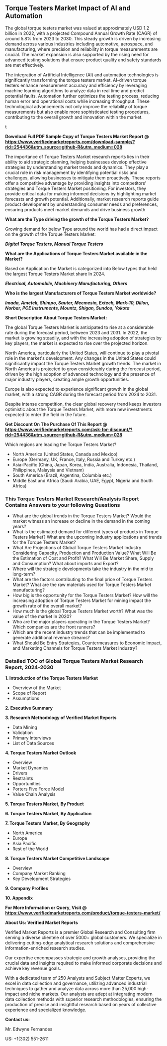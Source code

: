 <h2>Torque Testers Market Impact of AI and Automation</h2><p>The global torque testers market was valued at approximately USD 1.2 billion in 2022, with a projected Compound Annual Growth Rate (CAGR) of around 5.8% from 2023 to 2030. This steady growth is driven by increasing demand across various industries including automotive, aerospace, and manufacturing, where precision and reliability in torque measurements are crucial. The market expansion is also supported by the rising need for advanced testing solutions that ensure product quality and safety standards are met effectively.</p><p>The integration of Artificial Intelligence (AI) and automation technologies is significantly transforming the torque testers market. AI-driven torque testers enhance measurement accuracy and efficiency by leveraging machine learning algorithms to analyze data in real time and predict potential faults. Automation further optimizes the testing process, reducing human error and operational costs while increasing throughput. These technological advancements not only improve the reliability of torque measurements but also enable more sophisticated testing procedures, contributing to the overall growth and innovation within the market.</p>t</p><p id="" class=""><strong>Download Full PDF Sample Copy of Torque Testers Market Report @ <a href="https://www.verifiedmarketreports.com/download-sample/?rid=254436&utm_source=github-R&utm_medium=028" target="_blank">https://www.verifiedmarketreports.com/download-sample/?rid=254436&utm_source=github-R&utm_medium=028</a></strong></p><p>The importance of&nbsp;Torque Testers Market research reports lies in their ability to aid strategic planning, helping businesses develop effective strategies by understanding market trends and dynamics. They play a crucial role in risk management by identifying potential risks and challenges, allowing businesses to mitigate them proactively. These reports offer a competitive advantage by providing insights into competitors' strategies and Torque Testers Market positioning. For investors, they provide critical data for making informed decisions by highlighting market forecasts and growth potential. Additionally, market research reports guide product development by understanding consumer needs and preferences, ensuring products meet market demands and drive business growth.</p><p><strong>What are the&nbsp;Type driving the growth of the Torque Testers Market?</strong></p><p id="" class="">Growing demand for below Type around the world has had a direct impact on the growth of the Torque Testers Market:</p><em><strong>Digital Torque Testers, Manual Torque Testers</strong></em></p><strong>What are the&nbsp;Applications&nbsp;of Torque Testers Market available in the Market?</strong></p><p id="" class="">Based on Application the Market is categorized into Below types that held the largest Torque Testers Market share In 2024.</p><em><strong>Electrical, Automobile, Machinery Manufacturing, Others</strong></em></p><strong>Who is the largest Manufacturers of Torque Testers Market worldwide?</strong></p><p><em><strong>Imada, Ametek, Shimpo, Sauter, Mecmesin, Extech, Mark-10, Dillon, Norbar, PCE Instruments, Mountz, Shigan, Sundoo, Yokota</strong></em></p><p id="" class=""><strong>Short Description About Torque Testers Market:</strong></p><p>The global Torque Testers Market is anticipated to rise at a considerable rate during the forecast period, between 2023 and 2031. In 2022, the market is growing steadily, and with the increasing adoption of strategies by key players, the market is expected to rise over the projected horizon.</p><p>North America, particularly the United States, will continue to play a pivotal role in the market's development. Any changes in the United States could significantly impact the Torque Testers Market growth trends. The market in North America is projected to grow considerably during the forecast period, driven by the high adoption of advanced technology and the presence of major industry players, creating ample growth opportunities.</p><p>Europe is also expected to experience significant growth in the global market, with a strong CAGR during the forecast period from 2024 to 2031.</p><p>Despite intense competition, the clear global recovery trend keeps investors optimistic about the Torque Testers Market, with more new investments expected to enter the field in the future.</p><p id="" class=""><strong>Get Discount On The Purchase Of This Report @ <a href="https://www.verifiedmarketreports.com/ask-for-discount/?rid=254436&utm_source=github-R&utm_medium=028" target="_blank">https://www.verifiedmarketreports.com/ask-for-discount/?rid=254436&utm_source=github-R&utm_medium=028</a></strong></p>Which regions are leading the Torque Testers Market?</p><ul><li>North America (United States, Canada and Mexico)</li><li>Europe (Germany, UK, France, Italy, Russia and Turkey etc.)</li><li>Asia-Pacific (China, Japan, Korea, India, Australia, Indonesia, Thailand, Philippines, Malaysia and Vietnam)</li><li>South America (Brazil, Argentina, Columbia etc.)</li><li>Middle East and Africa (Saudi Arabia, UAE, Egypt, Nigeria and South Africa)</li></ul><h3 id="" class="">This Torque Testers Market Research/Analysis Report Contains Answers to your following Questions</h3><ul><li>What are the global trends in the Torque Testers Market? Would the market witness an increase or decline in the demand in the coming years?</li><li>What is the estimated demand for different types of products in Torque Testers Market? What are the upcoming industry applications and trends for the Torque Testers Market?</li><li>What Are Projections of Global Torque Testers Market Industry Considering Capacity, Production and Production Value? What Will Be the Estimation of Cost and Profit? What Will Be Market Share, Supply and Consumption? What about imports and Export?</li><li>Where will the strategic developments take the industry in the mid to long-term?</li><li>What are the factors contributing to the final price of Torque Testers Market? What are the raw materials used for Torque Testers Market manufacturing?</li><li>How big is the opportunity for the Torque Testers Market? How will the increasing adoption of Torque Testers Market for mining impact the growth rate of the overall market?</li><li>How much is the global Torque Testers Market worth? What was the value of the market In 2020?</li><li>Who are the major players operating in the Torque Testers Market? Which companies are the front runners?</li><li>Which are the recent industry trends that can be implemented to generate additional revenue streams?</li><li>What Should Be Entry Strategies, Countermeasures to Economic Impact, and Marketing Channels for Torque Testers Market Industry?</li></ul><h3 id="" class="">Detailed TOC of Global Torque Testers Market Research Report, 2024-2030</h3><p id="" class=""><strong>1. Introduction of the Torque Testers Market</strong></p><ul><li>Overview of the Market</li><li>Scope of Report</li><li>Assumptions</li></ul><p id="" class=""><strong>2. Executive Summary</strong></p><p id="" class=""><strong>3. Research Methodology of Verified Market Reports</strong></p><ul><li>Data Mining</li><li>Validation</li><li>Primary Interviews</li><li>List of Data Sources</li></ul><p id="" class=""><strong>4. Torque Testers Market Outlook</strong></p><ul><li>Overview</li><li>Market Dynamics</li><li>Drivers</li><li>Restraints</li><li>Opportunities</li><li>Porters Five Force Model</li><li>Value Chain Analysis</li></ul><p id="" class=""><strong>5. Torque Testers Market, By Product</strong></p><p id="" class=""><strong>6. Torque Testers Market, By Application</strong></p><p id="" class=""><strong>7. Torque Testers Market, By Geography</strong></p><ul><li>North America</li><li>Europe</li><li>Asia Pacific</li><li>Rest of the World</li></ul><p id="" class=""><strong>8. Torque Testers Market Competitive Landscape</strong></p><ul><li>Overview</li><li>Company Market Ranking</li><li>Key Development Strategies</li></ul><p id="" class=""><strong>9. Company Profiles</strong></p><p id="" class=""><strong>10. Appendix</strong></p><p id="" class=""><strong>For More Information or Query, Visit @ <a href="https://www.verifiedmarketreports.com/product/torque-testers-market/" target="_blank">https://www.verifiedmarketreports.com/product/torque-testers-market/</a></strong></p><p id="" class=""><strong>About Us: Verified Market Reports</strong></p><p id="" class="">Verified Market Reports is a premier Global Research and Consulting firm serving a diverse clientele of over 5000+ global customers. We specialize in delivering cutting-edge analytical research solutions and comprehensive information-enriched research studies.</p><p id="" class="">Our expertise encompasses strategic and growth analyses, providing the crucial data and insights required to make informed corporate decisions and achieve key revenue goals.</p><p id="" class="">With a dedicated team of 250 Analysts and Subject Matter Experts, we excel in data collection and governance, utilizing advanced industrial techniques to gather and analyze data across more than 25,000 high-impact and niche markets. Our analysts are adept at integrating modern data collection methods with superior research methodologies, ensuring the production of precise and insightful research based on years of collective experience and specialized knowledge.</p><p id="" class=""><strong>Contact us:</strong></p><p id="" class="">Mr. Edwyne Fernandes</p><p id="" class="">US: +1(302) 551-2611</p>